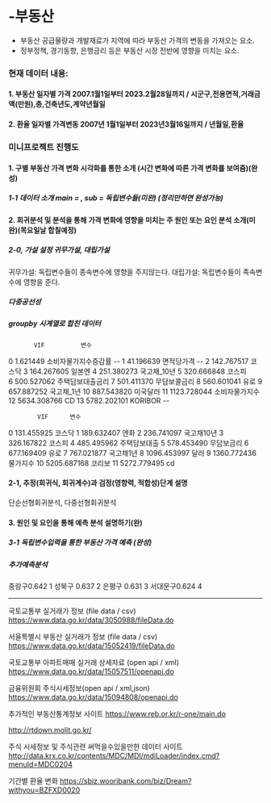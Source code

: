 # -부동산
- 부동산 공급물량과 개발재료가 지역에 따라 부동산 가격의 변동을 가져오는 요소.
- 정부정책, 경기동향, 은행금리 등은 부동산 시장 전반에 영향을 미치는 요소.

### 현재 데이터 내용:
#### 1. 부동산 일자별 가격 2007.1월1일부터 2023.2월28일까지 / 시군구,전용면적,거래금액(만원),층,건축년도,계약년월일
#### 2. 환율 일자별 가격변동 2007년 1월1일부터 2023년3월16일까지 / 년월일,환율



### 미니프로젝트 진행도
#### 1. 구별 부동산 가격 변화 시각화를 통한 소개 (시간 변화에 따른 가격 변화를 보여줌)(완성)
##### 1-1 데이터 소개 main = , sub = 독립변수들(미완) (정리만하면 완성가능)


#### 2. 회귀분석 및 분석을 통해 가격 변화에 영향을 미치는 주 원인 또는 요인 분석 소개(미완)(목요일날 합칠예정)
##### 2-0, 가설 설정 귀무가설, 대립가설
귀무가설: 독립변수들이 종속변수에 영향을 주지않는다.
대립가설: 독립변수들이 족속변수에 영향을 준다.


##### 다중공선성
##### groupby 시계열로 합친 데이터
           VIF          변수
0      1.621449  소비자물가지수증감률 --
1     41.196639       면적당가격 --
2    142.767517         코스닥 
3    164.267605         일본엔 
4    251.380273     국고채_10년 
5    320.666848          코스피   
6    500.527062    주택담보대출금리
7    501.411370      무담보콜금리
8    560.601041          유로
9    657.887252      국고채_1년
10   887.543820        미국달러
11  1123.728044     소비자물가지수
12  5634.308766          CD
13  5782.202101     KORIBOR --


            VIF      변수
0    131.455925     코스닥
1    189.632407      엔화 
2    236.741097  국고채10년
3    326.167822     코스피
4    485.495962  주택담보대출
5    578.453490   무담보금리
6    677.169409      유로
7    767.021877   국고채1년
8   1096.453997      달러
9   1360.772436    물가지수
10  5205.687168     코리보
11  5272.779495      cd
 
#### 2-1, 추정(회귀식, 회귀계수)과 검정(영향력, 적합성)단계 설명
단순선형회귀분석, 다중선형회귀분석


#### 3. 원인 및 요인을 통해 예측 분석 설명하기(완)
##### 3-1 독립변수입력을 통한 부동산 가격 예측 (완성)

##### 추가예측분석

중랑구0.642      1
성북구 0.637     2
은평구 0.631     3
서대문구0.624    4



-----------------------------------------------------------------------------------------

국토교통부 실거래가 정보 (file data / csv)
https://www.data.go.kr/data/3050988/fileData.do

서울특별시 부동산 실거래가 정보 (file data / csv)
https://www.data.go.kr/data/15052419/fileData.do

국토교통부 아파트매매 실거래 상세자료 (open api / xml)
https://www.data.go.kr/data/15057511/openapi.do

금융위원회 주식시세정보(open api / xml,json)
https://www.data.go.kr/data/15094808/openapi.do

추가적인 부동산통계정보 사이트
https://www.reb.or.kr/r-one/main.do

http://rtdown.molit.go.kr/

주식 시세정보 및 주식관련 써먹을수있을만한 데이터 사이트
http://data.krx.co.kr/contents/MDC/MDI/mdiLoader/index.cmd?menuId=MDC0204

기간별 환율 변화 
https://sbiz.wooribank.com/biz/Dream?withyou=BZFXD0020
